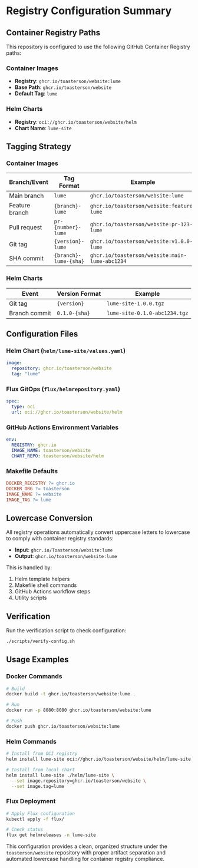 # Registry Configuration Summary

## Container Registry Paths

This repository is configured to use the following GitHub Container Registry paths:

### Container Images
- **Registry**: `ghcr.io/toasterson/website:lume`
- **Base Path**: `ghcr.io/toasterson/website`
- **Default Tag**: `lume`

### Helm Charts
- **Registry**: `oci://ghcr.io/toasterson/website/helm`
- **Chart Name**: `lume-site`

## Tagging Strategy

### Container Images
| Branch/Event | Tag Format | Example |
|-------------|------------|---------|
| Main branch | `lume` | `ghcr.io/toasterson/website:lume` |
| Feature branch | `{branch}-lume` | `ghcr.io/toasterson/website:feature-lume` |
| Pull request | `pr-{number}-lume` | `ghcr.io/toasterson/website:pr-123-lume` |
| Git tag | `{version}-lume` | `ghcr.io/toasterson/website:v1.0.0-lume` |
| SHA commit | `{branch}-lume-{sha}` | `ghcr.io/toasterson/website:main-lume-abc1234` |

### Helm Charts
| Event | Version Format | Example |
|-------|---------------|---------|
| Git tag | `{version}` | `lume-site-1.0.0.tgz` |
| Branch commit | `0.1.0-{sha}` | `lume-site-0.1.0-abc1234.tgz` |

## Configuration Files

### Helm Chart (`helm/lume-site/values.yaml`)
```yaml
image:
  repository: ghcr.io/toasterson/website
  tag: "lume"
```

### Flux GitOps (`flux/helmrepository.yaml`)
```yaml
spec:
  type: oci
  url: oci://ghcr.io/toasterson/website/helm
```

### GitHub Actions Environment Variables
```yaml
env:
  REGISTRY: ghcr.io
  IMAGE_NAME: toasterson/website
  CHART_REPO: toasterson/website/helm
```

### Makefile Defaults
```makefile
DOCKER_REGISTRY ?= ghcr.io
DOCKER_ORG ?= toasterson
IMAGE_NAME ?= website
IMAGE_TAG ?= lume
```

## Lowercase Conversion

All registry operations automatically convert uppercase letters to lowercase to comply with container registry standards:

- **Input**: `ghcr.io/Toasterson/website:lume`
- **Output**: `ghcr.io/toasterson/website:lume`

This is handled by:
1. Helm template helpers
2. Makefile shell commands
3. GitHub Actions workflow steps
4. Utility scripts

## Verification

Run the verification script to check configuration:
```bash
./scripts/verify-config.sh
```

## Usage Examples

### Docker Commands
```bash
# Build
docker build -t ghcr.io/toasterson/website:lume .

# Run
docker run -p 8080:8080 ghcr.io/toasterson/website:lume

# Push
docker push ghcr.io/toasterson/website:lume
```

### Helm Commands
```bash
# Install from OCI registry
helm install lume-site oci://ghcr.io/toasterson/website/helm/lume-site --version 0.1.0

# Install from local chart
helm install lume-site ./helm/lume-site \
  --set image.repository=ghcr.io/toasterson/website \
  --set image.tag=lume
```

### Flux Deployment
```bash
# Apply Flux configuration
kubectl apply -f flux/

# Check status
flux get helmreleases -n lume-site
```

This configuration provides a clean, organized structure under the `toasterson/website` repository with proper artifact separation and automated lowercase handling for container registry compliance.